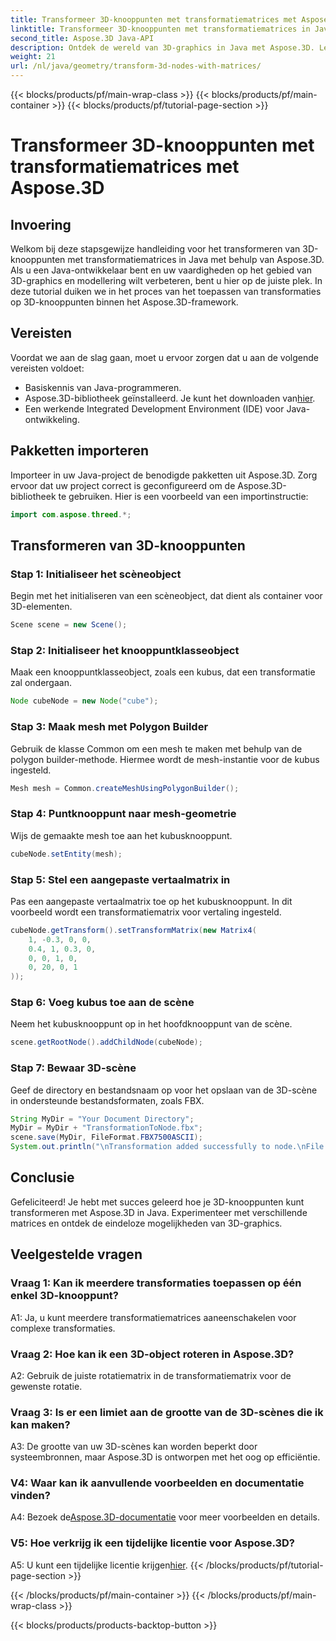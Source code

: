 ```yaml
---
title: Transformeer 3D-knooppunten met transformatiematrices met Aspose.3D
linktitle: Transformeer 3D-knooppunten met transformatiematrices in Java met Aspose.3D
second_title: Aspose.3D Java-API
description: Ontdek de wereld van 3D-graphics in Java met Aspose.3D. Leer knooppunten moeiteloos transformeren met behulp van transformatiematrices.
weight: 21
url: /nl/java/geometry/transform-3d-nodes-with-matrices/
---
```


{{< blocks/products/pf/main-wrap-class >}}
{{< blocks/products/pf/main-container >}}
{{< blocks/products/pf/tutorial-page-section >}}

# Transformeer 3D-knooppunten met transformatiematrices met Aspose.3D

## Invoering

Welkom bij deze stapsgewijze handleiding voor het transformeren van 3D-knooppunten met transformatiematrices in Java met behulp van Aspose.3D. Als u een Java-ontwikkelaar bent en uw vaardigheden op het gebied van 3D-graphics en modellering wilt verbeteren, bent u hier op de juiste plek. In deze tutorial duiken we in het proces van het toepassen van transformaties op 3D-knooppunten binnen het Aspose.3D-framework.

## Vereisten

Voordat we aan de slag gaan, moet u ervoor zorgen dat u aan de volgende vereisten voldoet:

- Basiskennis van Java-programmeren.
-  Aspose.3D-bibliotheek geïnstalleerd. Je kunt het downloaden van[hier](https://releases.aspose.com/3d/java/).
- Een werkende Integrated Development Environment (IDE) voor Java-ontwikkeling.

## Pakketten importeren

Importeer in uw Java-project de benodigde pakketten uit Aspose.3D. Zorg ervoor dat uw project correct is geconfigureerd om de Aspose.3D-bibliotheek te gebruiken. Hier is een voorbeeld van een importinstructie:

```java
import com.aspose.threed.*;

```

## Transformeren van 3D-knooppunten

### Stap 1: Initialiseer het scèneobject

Begin met het initialiseren van een scèneobject, dat dient als container voor 3D-elementen.

```java
Scene scene = new Scene();
```

### Stap 2: Initialiseer het knooppuntklasseobject

Maak een knooppuntklasseobject, zoals een kubus, dat een transformatie zal ondergaan.

```java
Node cubeNode = new Node("cube");
```

### Stap 3: Maak mesh met Polygon Builder

Gebruik de klasse Common om een mesh te maken met behulp van de polygon builder-methode. Hiermee wordt de mesh-instantie voor de kubus ingesteld.

```java
Mesh mesh = Common.createMeshUsingPolygonBuilder();
```

### Stap 4: Puntknooppunt naar mesh-geometrie

Wijs de gemaakte mesh toe aan het kubusknooppunt.

```java
cubeNode.setEntity(mesh);
```

### Stap 5: Stel een aangepaste vertaalmatrix in

Pas een aangepaste vertaalmatrix toe op het kubusknooppunt. In dit voorbeeld wordt een transformatiematrix voor vertaling ingesteld.

```java
cubeNode.getTransform().setTransformMatrix(new Matrix4(
    1, -0.3, 0, 0,
    0.4, 1, 0.3, 0,
    0, 0, 1, 0,
    0, 20, 0, 1
));
```

### Stap 6: Voeg kubus toe aan de scène

Neem het kubusknooppunt op in het hoofdknooppunt van de scène.

```java
scene.getRootNode().addChildNode(cubeNode);
```

### Stap 7: Bewaar 3D-scène

Geef de directory en bestandsnaam op voor het opslaan van de 3D-scène in ondersteunde bestandsformaten, zoals FBX.

```java
String MyDir = "Your Document Directory";
MyDir = MyDir + "TransformationToNode.fbx";
scene.save(MyDir, FileFormat.FBX7500ASCII);
System.out.println("\nTransformation added successfully to node.\nFile saved at " + MyDir);
```

## Conclusie

Gefeliciteerd! Je hebt met succes geleerd hoe je 3D-knooppunten kunt transformeren met Aspose.3D in Java. Experimenteer met verschillende matrices en ontdek de eindeloze mogelijkheden van 3D-graphics.

## Veelgestelde vragen

### Vraag 1: Kan ik meerdere transformaties toepassen op één enkel 3D-knooppunt?

A1: Ja, u kunt meerdere transformatiematrices aaneenschakelen voor complexe transformaties.

### Vraag 2: Hoe kan ik een 3D-object roteren in Aspose.3D?

A2: Gebruik de juiste rotatiematrix in de transformatiematrix voor de gewenste rotatie.

### Vraag 3: Is er een limiet aan de grootte van de 3D-scènes die ik kan maken?

A3: De grootte van uw 3D-scènes kan worden beperkt door systeembronnen, maar Aspose.3D is ontworpen met het oog op efficiëntie.

### V4: Waar kan ik aanvullende voorbeelden en documentatie vinden?

 A4: Bezoek de[Aspose.3D-documentatie](https://reference.aspose.com/3d/java/) voor meer voorbeelden en details.

### V5: Hoe verkrijg ik een tijdelijke licentie voor Aspose.3D?

 A5: U kunt een tijdelijke licentie krijgen[hier](https://purchase.aspose.com/temporary-license/).
{{< /blocks/products/pf/tutorial-page-section >}}

{{< /blocks/products/pf/main-container >}}
{{< /blocks/products/pf/main-wrap-class >}}

{{< blocks/products/products-backtop-button >}}
